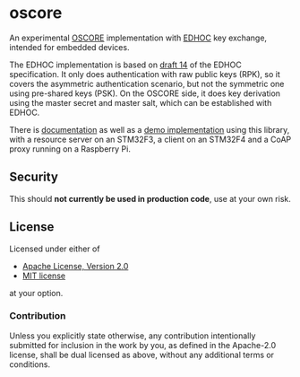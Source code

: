 # oscore
<!-- cargo-sync-readme start -->

An experimental
[OSCORE](https://tools.ietf.org/html/rfc8613)
implementation with
[EDHOC](https://tools.ietf.org/html/draft-selander-ace-cose-ecdhe-14)
key exchange, intended for embedded devices.

The EDHOC implementation is based on
[draft 14](https://tools.ietf.org/html/draft-selander-ace-cose-ecdhe-14)
of the EDHOC specification. It only does authentication with raw public
keys (RPK), so it covers the asymmetric authentication scenario, but not
the symmetric one using pre-shared keys (PSK).
On the OSCORE side, it does key derivation using the master secret and
master salt, which can be established with EDHOC.

There is [documentation](https://martindisch.github.io/oscore/oscore/) as
well as a [demo implementation](https://github.com/martindisch/oscore-demo)
using this library, with a resource server on an STM32F3, a client on an
STM32F4 and a CoAP proxy running on a Raspberry Pi.

## Security
This should **not currently be used in production code**, use at your own
risk.

<!-- cargo-sync-readme end -->

## License
Licensed under either of

 * [Apache License, Version 2.0](LICENSE-APACHE)
 * [MIT license](LICENSE-MIT)

at your option.

### Contribution

Unless you explicitly state otherwise, any contribution intentionally submitted
for inclusion in the work by you, as defined in the Apache-2.0 license, shall
be dual licensed as above, without any additional terms or conditions.
